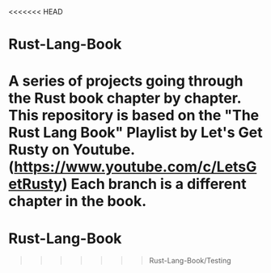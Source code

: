 <<<<<<< HEAD
# Rust-Lang-Book
A series of projects going through the Rust book chapter by chapter.
This repository is based on the "The Rust Lang Book" Playlist by Let's Get Rusty on Youtube. (https://www.youtube.com/c/LetsGetRusty)
Each branch is a different chapter in the book.
=======
# Rust-Lang-Book
>>>>>>> Rust-Lang-Book/Testing

